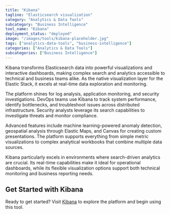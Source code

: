 ```yaml
---
title: "Kibana"
tagline: "Elasticsearch visualization"
category: "Analytics & Data Tools"
subcategory: "Business Intelligence"
tool_name: "Kibana"
deployment_status: "deployed"
image: "/images/tools/kibana-placeholder.jpg"
tags: ["analytics-data-tools", "business-intelligence"]
categories: ["Analytics & Data Tools"]
subcategories: ["Business Intelligence"]
---
```

Kibana transforms Elasticsearch data into powerful visualizations and interactive dashboards, making complex search and analytics accessible to technical and business teams alike. As the native visualization layer for the Elastic Stack, it excels at real-time data exploration and monitoring.

The platform shines for log analysis, application monitoring, and security investigations. DevOps teams use Kibana to track system performance, identify bottlenecks, and troubleshoot issues across distributed infrastructure. Security analysts leverage its search capabilities to investigate threats and monitor compliance.

Advanced features include machine learning-powered anomaly detection, geospatial analysis through Elastic Maps, and Canvas for creating custom presentations. The platform supports everything from simple metric visualizations to complex analytical workbooks that combine multiple data sources.

Kibana particularly excels in environments where search-driven analytics are crucial. Its real-time capabilities make it ideal for operational dashboards, while its flexible visualization options support both technical monitoring and business reporting needs.
## Get Started with Kibana

Ready to get started? Visit [Kibana](https://kibana.com) to explore the platform and begin using this tool.
